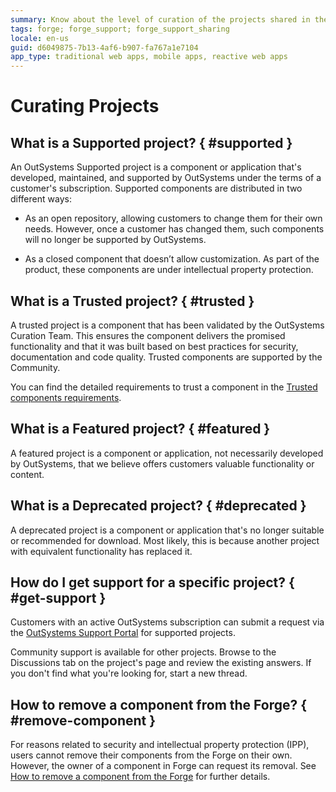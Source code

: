 ```yaml
---
summary: Know about the level of curation of the projects shared in the Forge and the support you can get for those projects.
tags: forge; forge_support; forge_support_sharing
locale: en-us
guid: d6049875-7b13-4af6-b907-fa767a1e7104
app_type: traditional web apps, mobile apps, reactive web apps
---
```


# Curating Projects

## What is a Supported project? { #supported }

An OutSystems Supported project is a component or application that's developed, maintained, and supported by OutSystems under the terms of a customer's subscription. Supported components are distributed in two different ways:

* As an open repository, allowing customers to change them for their own needs. However, once a customer has changed them, such components will no longer be supported by OutSystems.

* As a closed component that doesn’t allow customization. As part of the product, these components are under intellectual property protection.

## What is a Trusted project? { #trusted }

A trusted project is a component that has been validated by the OutSystems Curation Team. This ensures the component delivers the promised functionality and that it was built based on best practices for security, documentation and code quality. Trusted components are supported by the Community.

You can find the detailed requirements to trust a component in the [Trusted components requirements](trusted-requirements.md).

## What is a Featured project? { #featured }

A featured project is a component or application, not necessarily developed by OutSystems, that we believe offers customers valuable functionality or content.

## What is a Deprecated project? { #deprecated }

A deprecated project is a component or application that's no longer suitable or recommended for download. Most likely, this is because another project with equivalent functionality has replaced it.

## How do I get support for a specific project? { #get-support }

Customers with an active OutSystems subscription can submit a request via the [OutSystems Support Portal](https://success.outsystems.com/Support/Enterprise_Customers/OutSystems_Support/01_Contact_OutSystems_technical_support) for supported projects.

Community support is available for other projects. Browse to the Discussions tab on the project's page and review the existing answers. If you don't find what you're looking for, start a new thread.

## How to remove a component from the Forge? { #remove-component }

For reasons related to security and intellectual property protection (IPP), users cannot remove their components from the Forge on their own. However, the owner of a component in Forge can request its removal. See [How to remove a component from the Forge](remove-project.md) for further details.
